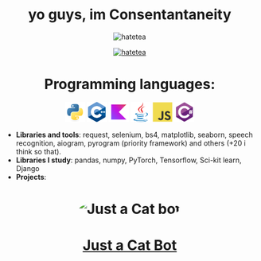 <h1 align="center">yo guys, im Consentantaneity</h1>
<p align="center"> <img src="https://komarev.com/ghpvc/?username=hatetea&label=Profile%20views&color=0e75b6&style=flat" alt="hatetea" /> </p>

<p align="center"> <a href="https://github.com/ryo-ma/github-profile-trophy"><img src="https://github-profile-trophy.vercel.app/?username=hatetea&row=2&column=3" alt="hatetea" /></a> </p>

<h1 align="center">Programming languages:</h1>
<p align="center">
<img src="https://raw.githubusercontent.com/devicons/devicon/master/icons/python/python-original.svg" alt="Python" width="40" height="40" />
<img src="https://raw.githubusercontent.com/devicons/devicon/master/icons/cplusplus/cplusplus-original.svg" alt="C++" width="40" height="40" />
<img src="https://raw.githubusercontent.com/devicons/devicon/master/icons/kotlin/kotlin-original.svg" alt="Kotlin" width="40" height="40" />
<img src="https://raw.githubusercontent.com/devicons/devicon/master/icons/java/java-original.svg" alt="Java" width="40" height="40" />
<img src="https://raw.githubusercontent.com/devicons/devicon/master/icons/javascript/javascript-original.svg" alt="JavaScript" width="40" height="40" />
<img src="https://raw.githubusercontent.com/devicons/devicon/master/icons/csharp/csharp-original.svg" alt="C#" width="40" height="40" />

- **Libraries and tools**: request, selenium, bs4, matplotlib, seaborn, speech recognition, aiogram, pyrogram (priority framework) and others (+20 i think so that).
- **Libraries I study**: pandas, numpy, PyTorch, Tensorflow, Sci-kit learn, Django
- **Projects**:
 
<h1 align="center">
  <img src="https://www.consentantaneity.space/images/jst_cat_bot.png" alt="Just a Cat bot" width="100" height="100" style="border-radius: 50%;" />
</h1>

<h1 align="center"><a href="https://t.me/jst_cat_bot">Just a Cat Bot</a></h1>
